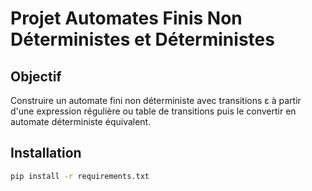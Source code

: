 # Projet Automates Finis Non Déterministes et Déterministes

## Objectif

Construire un automate fini non déterministe avec transitions ε à partir d'une expression régulière ou table de transitions puis le convertir en automate déterministe équivalent.

## Installation

```bash
pip install -r requirements.txt